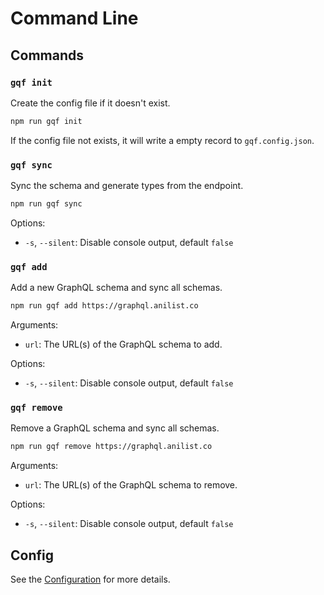 # Command Line

## Commands

### `gqf init`

Create the config file if it doesn't exist.

```sh
npm run gqf init
```

If the config file not exists, it will write a empty record to `gqf.config.json`.

### `gqf sync`

Sync the schema and generate types from the endpoint.

```sh
npm run gqf sync
```

Options:
  - `-s`, `--silent`: Disable console output, default `false`

### `gqf add`

Add a new GraphQL schema and sync all schemas.

```sh
npm run gqf add https://graphql.anilist.co
```

Arguments:
  - `url`: The URL(s) of the GraphQL schema to add.

Options:
  - `-s`, `--silent`: Disable console output, default `false`

### `gqf remove`

Remove a GraphQL schema and sync all schemas.

```sh
npm run gqf remove https://graphql.anilist.co
```

Arguments:
  - `url`: The URL(s) of the GraphQL schema to remove.

Options:
  - `-s`, `--silent`: Disable console output, default `false`

## Config

See the [Configuration](./config.md) for more details.
